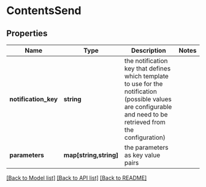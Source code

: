 # ContentsSend

## Properties
Name | Type | Description | Notes
------------ | ------------- | ------------- | -------------
**notification_key** | **string** | the notification key that defines which template to use for the notification (possible values are configurable and need to be retrieved from the configuration) | 
**parameters** | **map[string,string]** | the parameters as key value pairs | 

[[Back to Model list]](../README.md#documentation-for-models) [[Back to API list]](../README.md#documentation-for-api-endpoints) [[Back to README]](../README.md)


